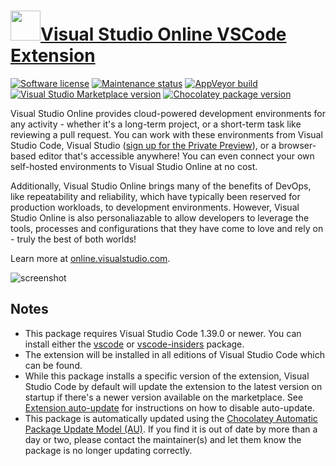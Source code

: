 ﻿# [<img src="https://cdn.jsdelivr.net/gh/dgalbraith/chocolatey-packages@9678bf5fd1d07c6f7a2dd3d08da205d8ad75ca59/icons/vscode-cloud-code.png" width="48" height="48" />Visual Studio Online VSCode Extension](<https://chocolatey.org/packages/vscode-vsonline>)

[![Software license](https://img.shields.io/badge/license-Proprietary-lightgrey)](https://marketplace.visualstudio.com/items/ms-vsonline.vsonline/license)
[![Maintenance status](https://img.shields.io/badge/maintained%3F-yes-green.svg)](https://github.com/dgalbraith/chocolatey-packages/graphs/commit-activity)
[![AppVeyor build](https://img.shields.io/appveyor/ci/dgalbraith/chocolatey-packages)](https://ci.appveyor.com/project/dgalbraith/chocolatey-packages)
[![Visual Studio Marketplace version](https://img.shields.io/visual-studio-marketplace/v/ms-vsonline.vsonline?label=Marketplace)](https://marketplace.visualstudio.com/items?itemName=ms-vsonline.vsonline)
[![Chocolatey package version](https://img.shields.io/chocolatey/v/vscode-cloud-code?label=Chocolatey)](https://chocolatey.org/packages/vscode-vsonline)

Visual Studio Online provides cloud-powered development environments for any activity - whether it's a long-term project, or a short-term task like reviewing a pull request. You can work with these environments from Visual Studio Code, Visual Studio ([sign up for the Private Preview](https://aka.ms/vsfutures-signup)), or a browser-based editor that's accessible anywhere! You can even connect your own self-hosted environments to Visual Studio Online at no cost.

Additionally, Visual Studio Online brings many of the benefits of DevOps, like repeatability and reliability, which have typically been reserved for production workloads, to development environments. However, Visual Studio Online is also personaliazable to allow developers to leverage the tools, processes and configurations that they have come to love and rely on - truly the best of both worlds!

Learn more at [online.visualstudio.com](http://online.visualstudio.com/).

![screenshot](https://cdn.jsdelivr.net/gh/dgalbraith/chocolatey-packages@9678bf5fd1d07c6f7a2dd3d08da205d8ad75ca59/automatic/vscode-vsonline/screenshot.png)

## Notes

* This package requires Visual Studio Code 1.39.0 or newer.
  You can install either the [vscode](https://chocolatey.org/packages/vscode) or [vscode-insiders](https://chocolatey.org/packages/vscode-insiders) package.
* The extension will be installed in all editions of Visual Studio Code which can be found.
* While this package installs a specific version of the extension, Visual Studio Code by default will update the extension to the latest version on startup if there's a newer version available on the marketplace.
  See [Extension auto-update](https://code.visualstudio.com/docs/editor/extension-gallery#_extension-autoupdate) for instructions on how to disable auto-update.
* This package is automatically updated using the [Chocolatey Automatic Package Update Model (AU)](https://github.com/majkinetor/au/blob/master/README.md).
  If you find it is out of date by more than a day or two, please contact the maintainer(s) and let them know the package is no longer updating correctly.
